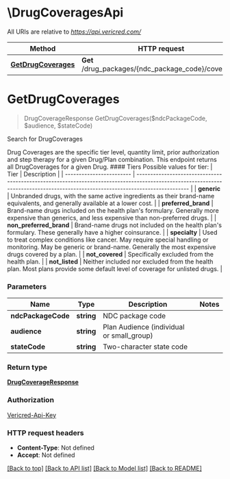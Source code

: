 # \DrugCoveragesApi

All URIs are relative to *https://api.vericred.com/*

Method | HTTP request | Description
------------- | ------------- | -------------
[**GetDrugCoverages**](DrugCoveragesApi.md#GetDrugCoverages) | **Get** /drug_packages/{ndc_package_code}/coverages | Search for DrugCoverages


# **GetDrugCoverages**
> DrugCoverageResponse GetDrugCoverages($ndcPackageCode, $audience, $stateCode)

Search for DrugCoverages

Drug Coverages are the specific tier level, quantity limit, prior authorization and step therapy for a given Drug/Plan combination. This endpoint returns all DrugCoverages for a given Drug.  #### Tiers   Possible values for tier:    | Tier                     | Description                                                                                                                                                                     |   | ------------------------ | ------------------------------------------------------------------------------------------------------------------------------------------------------------------------------- |   | __generic__              | Unbranded drugs, with the same active ingredients as their brand-name equivalents, and generally available at a lower cost.                                                     |   | __preferred_brand__      | Brand-name drugs included on the health plan's formulary. Generally more expensive than generics, and less expensive than non-preferred drugs.                                  |   | __non_preferred_brand__  | Brand-name drugs not included on the health plan's formulary. These generally have a higher coinsurance.                                                                        |   | __specialty__            | Used to treat complex conditions like cancer. May require special handling or monitoring. May be generic or brand-name. Generally the most expensive drugs covered by a plan.   |   | __not_covered__          | Specifically excluded from the health plan.                                                                                                                                     |   | __not_listed__           | Neither included nor excluded from the health plan. Most plans provide some default level of coverage for unlisted drugs.                                                       |


### Parameters

Name | Type | Description  | Notes
------------- | ------------- | ------------- | -------------
 **ndcPackageCode** | **string**| NDC package code | 
 **audience** | **string**| Plan Audience (individual or small_group) | 
 **stateCode** | **string**| Two-character state code | 

### Return type

[**DrugCoverageResponse**](DrugCoverageResponse.md)

### Authorization

[Vericred-Api-Key](../README.md#Vericred-Api-Key)

### HTTP request headers

 - **Content-Type**: Not defined
 - **Accept**: Not defined

[[Back to top]](#) [[Back to API list]](../README.md#documentation-for-api-endpoints) [[Back to Model list]](../README.md#documentation-for-models) [[Back to README]](../README.md)

